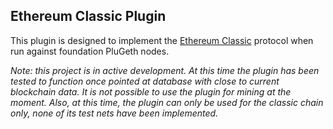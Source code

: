 ## Ethereum Classic Plugin

This plugin is designed to implement the [Ethereum Classic](https://github.com/etclabscore/core-geth) protocol when run against foundation PluGeth nodes. 

_Note: this project is in active development. At this time the plugin has been tested to function once pointed at database with close to current blockchain data. It is not possible to use the plugin for mining at the moment. Also, at this time, the plugin can only be used for the classic chain only, none of its test nets have been implemented._

